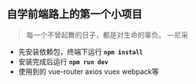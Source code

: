 
## 自学前端路上的第一个小项目

> 每一个不曾起舞的日子，都是对生命的辜负。     —尼采

 - 先安装依赖包，终端下运行 **`npm install`**
 - 安装完成后运行 **`npm run dev`** 
 - 使用到的 vue-router axios vuex webpack等
